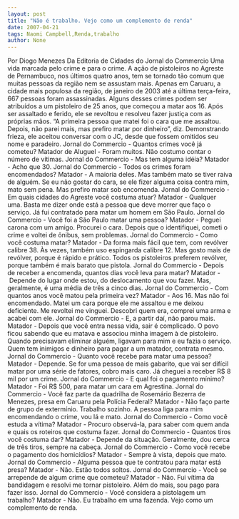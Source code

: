 ```yaml
---
layout: post
title: "Não é trabalho. Vejo como um complemento de renda"
date: 2007-04-21
tags: Naomi Campbell,Renda,trabalho
author: None
---
```

Por Diogo Menezes
Da Editoria de Cidades do Jornal do Commercio
Uma vida marcada pelo crime e para o crime. A ação de pistoleiros no Agreste de Pernambuco, nos últimos quatro anos, tem se tornado tão comum que muitas pessoas da região nem se assustam mais. 
Apenas em Caruaru, a cidade mais populosa da região, de janeiro de 2003 até a última terça-feira, 667 pessoas foram assassinadas. 
Alguns desses crimes podem ser atribuídos a um pistoleiro de 25 anos, que começou a matar aos 16. Após ser assaltado e ferido, ele se revoltou e resolveu fazer justiça com as próprias mãos. 
“A primeira pessoa que matei foi o cara que me assaltou. Depois, não parei mais, mas prefiro matar por dinheiro”, diz. 
Demonstrando frieza, ele aceitou conversar com o JC, desde que fossem omitidos seu nome e paradeiro.
Jornal do Commercio - Quantos crimes você já cometeu?
Matador de Aluguel - Foram muitos. Não costumo contar o número de vítimas. 
Jornal do Commercio - Mas tem alguma idéia?
Matador - Acho que 30. 
Jornal do Commercio - Todos os crimes foram encomendados?
Matador -&nbsp;A maioria deles. Mas também mato se tiver raiva de alguém. Se eu não gostar do cara, se ele fizer alguma coisa contra mim, mato sem pena. Mas prefiro matar sob encomenda.
Jornal do Commercio - Em quais cidades do Agreste você costuma atuar?
Matador -&nbsp;Qualquer uma. Basta me dizer onde está a pessoa que deve morrer que faço o serviço. Já fui contratado para matar um homem em São Paulo. 
Jornal do Commercio -&nbsp;Você foi a São Paulo matar uma pessoa?
Matador -&nbsp;Peguei carona com um amigo. Procurei o cara. Depois que o identifiquei, cometi o crime e voltei de ônibus, sem problemas.
Jornal do Commercio -&nbsp;Como você costuma matar?
Matador -&nbsp;Da forma mais fácil que tem, com revólver calibre 38. Às vezes, também uso espingarda calibre 12. Mas gosto mais de revólver, porque é rápido e prático. Todos os pistoleiros preferem revólver, porque também é mais barato que pistola.
Jornal do Commercio - Depois de receber a encomenda, quantos dias você leva para matar?
Matador -&nbsp;Depende do lugar onde estou, do deslocamento que vou fazer. Mas, geralmente, é uma média de três a cinco dias.
Jornal do Commercio - Com quantos anos você matou pela primeira vez?
Matador -&nbsp;Aos 16. Mas não foi encomendado. Matei um cara porque ele me assaltou e me deixou deficiente. Me revoltei me vinguei. Descobri quem era, comprei uma arma e acabei com ele. 
Jornal do Commercio -&nbsp;E, a partir daí, não parou mais.
Matador -&nbsp;Depois que você entra nessa vida, sair é complicado. O povo ficou sabendo que eu matava e associou minha imagem à de pistoleiro. Quando precisavam eliminar alguém, ligavam para mim e eu fazia o serviço. Quem tem inimigos e dinheiro para pagar a um matador, contrata mesmo.
Jornal do Commercio - Quanto você recebe para matar uma pessoa?
Matador -&nbsp;Depende. Se for uma pessoa de mais gabarito, que vai ser difícil matar por uma série de fatores, cobro mais caro. Já cheguei a receber R$ 8 mil por um crime.
Jornal do Commercio -&nbsp;E qual foi o pagamento mínimo?
Matador -&nbsp;Foi R$ 500, para matar um cara em Agrestina.
Jornal do Commercio -&nbsp;Você faz parte da quadrilha de Rosemário Bezerra de Menezes, presa em Caruaru pela Polícia Federal?
Matador -&nbsp;Não faço parte de grupo de extermínio. Trabalho sozinho. A pessoa liga para mim encomendando o crime, vou lá e mato.
Jornal do Commercio -&nbsp;Como você estuda a vítima?
Matador - Procuro observá-la, para saber com quem anda e quais os roteiros que costuma fazer.
Jornal do Commercio - Quantos tiros você costuma dar?
Matador - Depende da situação. Geralmente, dou cerca de três tiros, sempre na cabeça.
Jornal do Commercio -&nbsp;Como você recebe o pagamento dos homicídios?
Matador -&nbsp;Sempre à vista, depois que mato.
Jornal do Commercio - Alguma pessoa que te contratou para matar está presa?
Matador -&nbsp;Não. Estão todos soltos.
Jornal do Commercio -&nbsp;Você se arrepende de algum crime que cometeu?
Matador -&nbsp;Não. Fui vítima da bandidagem e resolvi me tornar pistoleiro. Além do mais, sou pago para fazer isso.
Jornal do Commercio -&nbsp;Você considera a pistolagem um trabalho?
Matador -&nbsp;Não. Eu trabalho em uma fazenda. Vejo como um complemento de renda. 